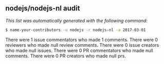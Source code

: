 ## nodejs/nodejs-nl audit

_This list was automatically generated with the following command:_

```sh
$ name-your-contributors -u nodejs -r nodejs-nl -a 2017-03-01
```

There were 1 issue commentators who made 1 comments.
There were 0 reviewers who made null review comments.
There were 0 issue creators who made null issues.
There were 0 PR commentators who made null comments.
There were 0 PR creators who made null prs.

